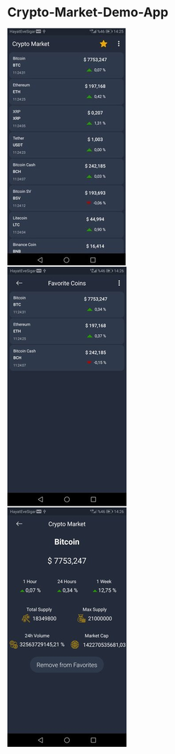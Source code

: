 # Crypto-Market-Demo-App
![](https://raw.githubusercontent.com/halitsen/Crypto-Market-Demo-App/readme/art/coins.jpg)
![](https://raw.githubusercontent.com/halitsen/Crypto-Market-Demo-App/readme/art/favorites.jpg)
![](https://raw.githubusercontent.com/halitsen/Crypto-Market-Demo-App/readme/art/detail.jpg)
